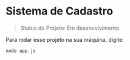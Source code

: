 <h1>Sistema de Cadastro</h1>

> Status do Projeto: Em desenvolvimento

Para rodar esse projeto na sua máquina, digite: 

```
node app.js
```
